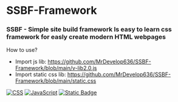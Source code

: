 # SSBF-Framework
### SSBF - Simple site build framework Is easy to learn css framework for easly create modern HTML webpages
How to use?
- Import js lib: https://github.com/MrDevelop636/SSBF-Framework/blob/main/v-lib2.0.js
- Import static css lib: https://github.com/MrDevelop636/SSBF-Framework/blob/main/static.css

[![CSS](https://img.shields.io/badge/CSS-1572B6?logo=css3&logoColor=fff)](#)
[![JavaScript](https://img.shields.io/badge/JavaScript-F7DF1E?logo=javascript&logoColor=000)](#)
[![Static Badge](https://img.shields.io/badge/ZLMTech-SSBF_Framework-blue?style=flat-square)](#)